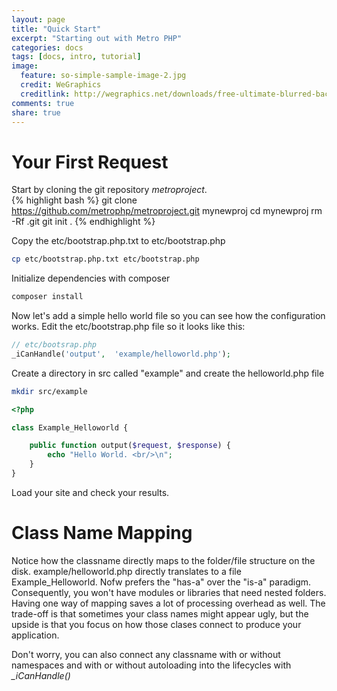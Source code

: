```yaml
---
layout: page
title: "Quick Start"
excerpt: "Starting out with Metro PHP"
categories: docs
tags: [docs, intro, tutorial]
image:
  feature: so-simple-sample-image-2.jpg
  credit: WeGraphics
  creditlink: http://wegraphics.net/downloads/free-ultimate-blurred-background-pack/
comments: true
share: true
---
```



Your First Request
=====
Start by cloning the git repository _metroproject_.  
{% highlight bash %}
  git clone https://github.com/metrophp/metroproject.git mynewproj
  cd mynewproj
  rm -Rf .git
  git init .
{% endhighlight %}

Copy the etc/bootstrap.php.txt to etc/bootstrap.php
```bash
cp etc/bootstrap.php.txt etc/bootstrap.php
```
Initialize dependencies with composer
```bash
composer install
```

Now let's add a simple hello world file so you can see how the configuration works. Edit the etc/bootstrap.php file so it looks like this:
```php
// etc/bootsrap.php
_iCanHandle('output',  'example/helloworld.php');
```

Create a directory in src called "example" and create the helloworld.php file
```bash
mkdir src/example
```

```php
<?php

class Example_Helloworld {

	public function output($request, $response) {
		echo "Hello World. <br/>\n";
	}
}
```
Load your site and check your results.

Class Name Mapping
===
Notice how the classname directly maps to the folder/file structure on the disk. example/helloworld.php directly translates to a file Example_Helloworld. Nofw prefers the "has-a" over the "is-a" paradigm. Consequently, you won't have modules or libraries that need nested folders. Having one way of mapping saves a lot of processing overhead as well. The trade-off is that sometimes your class names might appear ugly, but the upside is that you focus on how those clases connect to produce your application.

Don't worry, you can also connect any classname with or without namespaces and with or without autoloading into the lifecycles with _\_iCanHandle()_
